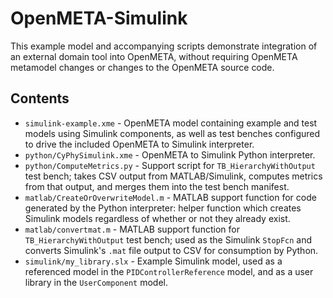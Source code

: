 # OpenMETA-Simulink

This example model and accompanying scripts demonstrate integration of an external domain tool into OpenMETA, without requiring OpenMETA metamodel changes or changes to the OpenMETA source code.

## Contents

  * `simulink-example.xme` - OpenMETA model containing example and test models using Simulink components, as well as test benches configured to drive the included OpenMETA to Simulink interpreter.
  * `python/CyPhySimulink.xme` - OpenMETA to Simulink Python interpreter.
  * `python/ComputeMetrics.py` - Support script for `TB_HierarchyWithOutput` test bench; takes CSV output from MATLAB/Simulink, computes metrics from that output, and merges them into the test bench manifest.
  * `matlab/CreateOrOverwriteModel.m` - MATLAB support function for code generated by the Python interpreter:  helper function which creates Simulink models regardless of whether or not they already exist.
  * `matlab/convertmat.m` - MATLAB support function for `TB_HierarchyWithOutput` test bench; used as the Simulink `StopFcn` and converts Simulink's `.mat` file output to CSV for consumption by Python.
  * `simulink/my_library.slx` - Example Simulink model, used as a referenced model in the `PIDControllerReference` model, and as a user library in the `UserComponent` model.
